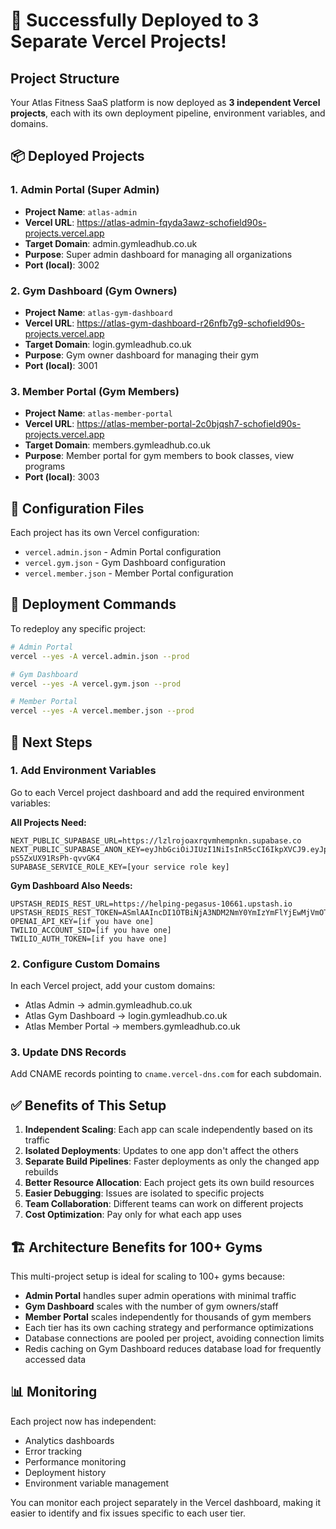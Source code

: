 # 🎉 Successfully Deployed to 3 Separate Vercel Projects!

## Project Structure

Your Atlas Fitness SaaS platform is now deployed as **3 independent Vercel projects**, each with its own deployment pipeline, environment variables, and domains.

## 📦 Deployed Projects

### 1. Admin Portal (Super Admin)

- **Project Name**: `atlas-admin`
- **Vercel URL**: https://atlas-admin-fqyda3awz-schofield90s-projects.vercel.app
- **Target Domain**: admin.gymleadhub.co.uk
- **Purpose**: Super admin dashboard for managing all organizations
- **Port (local)**: 3002

### 2. Gym Dashboard (Gym Owners)

- **Project Name**: `atlas-gym-dashboard`
- **Vercel URL**: https://atlas-gym-dashboard-r26nfb7g9-schofield90s-projects.vercel.app
- **Target Domain**: login.gymleadhub.co.uk
- **Purpose**: Gym owner dashboard for managing their gym
- **Port (local)**: 3001

### 3. Member Portal (Gym Members)

- **Project Name**: `atlas-member-portal`
- **Vercel URL**: https://atlas-member-portal-2c0bjqsh7-schofield90s-projects.vercel.app
- **Target Domain**: members.gymleadhub.co.uk
- **Purpose**: Member portal for gym members to book classes, view programs
- **Port (local)**: 3003

## 🔧 Configuration Files

Each project has its own Vercel configuration:

- `vercel.admin.json` - Admin Portal configuration
- `vercel.gym.json` - Gym Dashboard configuration
- `vercel.member.json` - Member Portal configuration

## 🚀 Deployment Commands

To redeploy any specific project:

```bash
# Admin Portal
vercel --yes -A vercel.admin.json --prod

# Gym Dashboard
vercel --yes -A vercel.gym.json --prod

# Member Portal
vercel --yes -A vercel.member.json --prod
```

## 🔐 Next Steps

### 1. Add Environment Variables

Go to each Vercel project dashboard and add the required environment variables:

**All Projects Need:**

```
NEXT_PUBLIC_SUPABASE_URL=https://lzlrojoaxrqvmhempnkn.supabase.co
NEXT_PUBLIC_SUPABASE_ANON_KEY=eyJhbGciOiJIUzI1NiIsInR5cCI6IkpXVCJ9.eyJpc3MiOiJzdXBhYmFzZSIsInJlZiI6Imx6bHJvam9heHJxdm1oZW1wbmtuIiwicm9sZSI6ImFub24iLCJpYXQiOjE3MjQ1MTA2NTUsImV4cCI6MjA0MDA4NjY1NX0.6taEJs76bZBbeuQBc5qZ0m-pS5ZxUX91RsPh-qvvGK4
SUPABASE_SERVICE_ROLE_KEY=[your service role key]
```

**Gym Dashboard Also Needs:**

```
UPSTASH_REDIS_REST_URL=https://helping-pegasus-10661.upstash.io
UPSTASH_REDIS_REST_TOKEN=ASmlAAIncDI1OTBiNjA3NDM2NmY0YmIzYmFlYjEwMjVmOTc5M2YwMnAyMTA2NjE
OPENAI_API_KEY=[if you have one]
TWILIO_ACCOUNT_SID=[if you have one]
TWILIO_AUTH_TOKEN=[if you have one]
```

### 2. Configure Custom Domains

In each Vercel project, add your custom domains:

- Atlas Admin → admin.gymleadhub.co.uk
- Atlas Gym Dashboard → login.gymleadhub.co.uk
- Atlas Member Portal → members.gymleadhub.co.uk

### 3. Update DNS Records

Add CNAME records pointing to `cname.vercel-dns.com` for each subdomain.

## ✅ Benefits of This Setup

1. **Independent Scaling**: Each app can scale independently based on its traffic
2. **Isolated Deployments**: Updates to one app don't affect the others
3. **Separate Build Pipelines**: Faster deployments as only the changed app rebuilds
4. **Better Resource Allocation**: Each project gets its own build resources
5. **Easier Debugging**: Issues are isolated to specific projects
6. **Team Collaboration**: Different teams can work on different projects
7. **Cost Optimization**: Pay only for what each app uses

## 🏗️ Architecture Benefits for 100+ Gyms

This multi-project setup is ideal for scaling to 100+ gyms because:

- **Admin Portal** handles super admin operations with minimal traffic
- **Gym Dashboard** scales with the number of gym owners/staff
- **Member Portal** scales independently for thousands of gym members
- Each tier has its own caching strategy and performance optimizations
- Database connections are pooled per project, avoiding connection limits
- Redis caching on Gym Dashboard reduces database load for frequently accessed data

## 📊 Monitoring

Each project now has independent:

- Analytics dashboards
- Error tracking
- Performance monitoring
- Deployment history
- Environment variable management

You can monitor each project separately in the Vercel dashboard, making it easier to identify and fix issues specific to each user tier.
